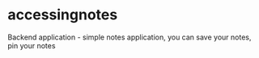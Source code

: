 # accessingnotes
Backend application - simple notes application, you can save your notes, pin your notes
